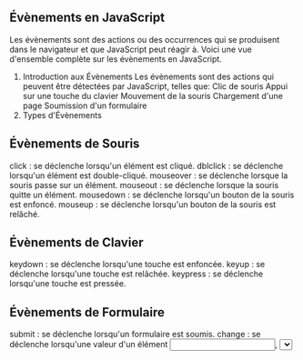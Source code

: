 ## Évènements en JavaScript
Les évènements sont des actions ou des occurrences qui se produisent dans le navigateur et que JavaScript peut réagir à. Voici une vue d'ensemble complète sur les évènements en JavaScript.

1. Introduction aux Évènements
Les évènements sont des actions qui peuvent être détectées par JavaScript, telles que:
Clic de souris
Appui sur une touche du clavier
Mouvement de la souris
Chargement d'une page
Soumission d'un formulaire
2. Types d'Évènements
## Évènements de Souris
click : se déclenche lorsqu'un élément est cliqué.
dblclick : se déclenche lorsqu'un élément est double-cliqué.
mouseover : se déclenche lorsque la souris passe sur un élément.
mouseout : se déclenche lorsque la souris quitte un élément.
mousedown : se déclenche lorsqu'un bouton de la souris est enfoncé.
mouseup : se déclenche lorsqu'un bouton de la souris est relâché.
## Évènements de Clavier
keydown : se déclenche lorsqu'une touche est enfoncée.
keyup : se déclenche lorsqu'une touche est relâchée.
keypress : se déclenche lorsqu'une touche est pressée.
## Évènements de Formulaire
submit : se déclenche lorsqu'un formulaire est soumis.
change : se déclenche lorsqu'une valeur d'un élément <input>, <select>, ou <textarea> change.
focus : se déclenche lorsqu'un élément gagne le focus.
blur : se déclenche lorsqu'un élément perd le focus.
## Évènements de Document/Window
load : se déclenche lorsque la page et tous les ressources (images, etc.) sont complètement chargées.
resize : se déclenche lorsque la taille de la fenêtre est modifiée.
scroll : se déclenche lorsque la page est défilée.


## Évènement DOMContentLoaded
Pourquoi Utiliser DOMContentLoaded?
Lorsque vous ajoutez du JavaScript à une page web, il est crucial de s'assurer que le DOM est entièrement construit avant d'essayer de manipuler les éléments. Si vous tentez de manipuler des éléments du DOM avant qu'ils ne soient disponibles, vous risquez d'obtenir des erreurs ou des comportements inattendus.

## Comparaison avec window.onload
L'évènement window.onload est souvent utilisé de manière similaire à DOMContentLoaded, mais il attend que toutes les ressources de la page (y compris les images, les scripts et les feuilles de style) soient complètement chargées. Cela peut entraîner des retards dans l'exécution du JavaScript.